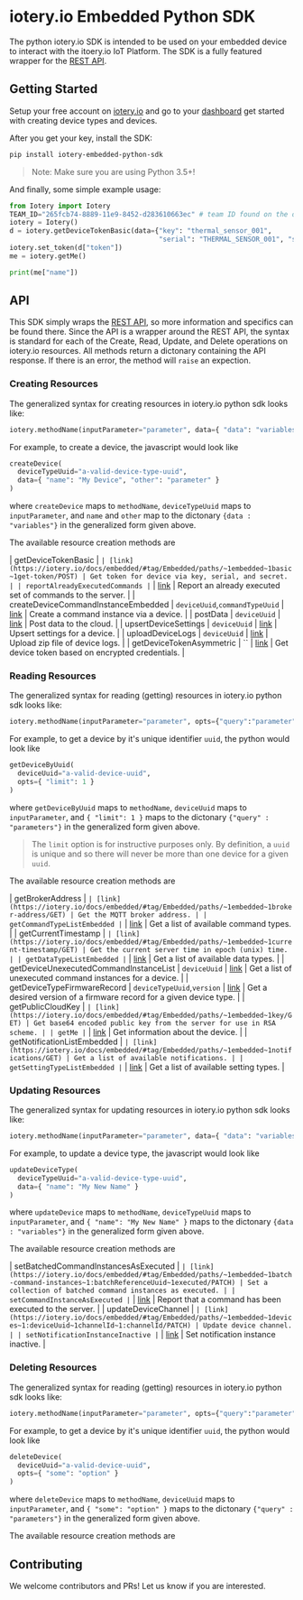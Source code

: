 # iotery.io Embedded Python SDK

The python iotery.io SDK is intended to be used on your embedded device to interact with the itoery.io IoT Platform. The SDK is a fully featured wrapper for the [REST API](https://iotery.io/docs/embedded).

## Getting Started

Setup your free account on [iotery.io](https://dashboard.iotery.io) and go to your [dashboard](https://iotery.io/devices) get started with creating device types and devices.

After you get your key, install the SDK:

```bash
pip install iotery-embedded-python-sdk
```

> Note: Make sure you are using Python 3.5+!

And finally, some simple example usage:

```python
from Iotery import Iotery
TEAM_ID="265fcb74-8889-11e9-8452-d283610663ec" # team ID found on the dashboard: https://iotery.io/system
iotery = Iotery()
d = iotery.getDeviceTokenBasic(data={"key": "thermal_sensor_001",
                                     "serial": "THERMAL_SENSOR_001", "secret": "thermal_sensor_001_secret", "teamUuid": TEAM_ID})
iotery.set_token(d["token"])
me = iotery.getMe()

print(me["name"])

```

## API

This SDK simply wraps the [REST API](https://iotery.io/docs/embedded), so more information and specifics can be found there. Since the API is a wrapper around the REST API, the syntax is standard for each of the Create, Read, Update, and Delete operations on iotery.io resources. All methods return a dictonary containing the API response. If there is an error, the method will `raise` an expection.

### Creating Resources

The generalized syntax for creating resources in iotery.io python sdk looks like:

```python
iotery.methodName(inputParameter="parameter", data={ "data": "variables" })
```

For example, to create a device, the javascript would look like

```python
createDevice(
  deviceTypeUuid="a-valid-device-type-uuid",
  data={ "name": "My Device", "other": "parameter" }
)
```

where `createDevice` maps to `methodName`, `deviceTypeUuid` maps to `inputParameter`, and `name` and `other` map to the dictonary `{data : "variables"}` in the generalized form given above.

The available resource creation methods are

| getDeviceTokenBasic | `| [link](https://iotery.io/docs/embedded/#tag/Embedded/paths/~1embedded~1basic~1get-token/POST) | Get token for device via key, serial, and secret. | | reportAlreadyExecutedCommands |` | [link](https://iotery.io/docs/embedded/#tag/Embedded/paths/~1embedded~1command-instances~1executed/POST) | Report an already executed set of commands to the server. |
| createDeviceCommandInstanceEmbedded | `deviceUuid`,`commandTypeUuid` | [link](https://iotery.io/docs/embedded/#tag/Embedded/paths/~1embedded~1devices~1:deviceUuid~1command-types~1:commandTypeUuid/POST) | Create a command instance via a device. |
| postData | `deviceUuid` | [link](https://iotery.io/docs/embedded/#tag/Embedded/paths/~1embedded~1devices~1:deviceUuid~1data/POST) | Post data to the cloud. |
| upsertDeviceSettings | `deviceUuid` | [link](https://iotery.io/docs/embedded/#tag/Embedded/paths/~1embedded~1devices~1:deviceUuid~1settings/POST) | Upsert settings for a device. |
| uploadDeviceLogs | `deviceUuid` | [link](https://iotery.io/docs/embedded/#tag/Embedded/paths/~1embedded~1devices~1:deviceUuid~1upload-log-file/POST) | Upload zip file of device logs. |
| getDeviceTokenAsymmetric | `` | [link](https://iotery.io/docs/embedded/#tag/Embedded/paths/~1embedded~1token~1asymmetric/POST) | Get device token based on encrypted credentials. |

### Reading Resources

The generalized syntax for reading (getting) resources in iotery.io python sdk looks like:

```python
iotery.methodName(inputParameter="parameter", opts={"query":"parameter"})
```

For example, to get a device by it's unique identifier `uuid`, the python would look like

```python
getDeviceByUuid(
  deviceUuid="a-valid-device-uuid",
  opts={ "limit": 1 }
)
```

where `getDeviceByUuid` maps to `methodName`, `deviceUuid` maps to `inputParameter`, and `{ "limit": 1 }` maps to the dictonary `{"query" : "parameters"}` in the generalized form given above.

> The `limit` option is for instructive purposes only. By definition, a `uuid` is unique and so there will never be more than one device for a given `uuid`.

The available resource creation methods are

| getBrokerAddress | `| [link](https://iotery.io/docs/embedded/#tag/Embedded/paths/~1embedded~1broker-address/GET) | Get the MQTT broker address. | | getCommandTypeListEmbedded |` | [link](https://iotery.io/docs/embedded/#tag/Embedded/paths/~1embedded~1command-types/GET) | Get a list of available command types. |
| getCurrentTimestamp | `| [link](https://iotery.io/docs/embedded/#tag/Embedded/paths/~1embedded~1current-timestamp/GET) | Get the current server time in epoch (unix) time. | | getDataTypeListEmbedded |` | [link](https://iotery.io/docs/embedded/#tag/Embedded/paths/~1embedded~1data-types/GET) | Get a list of available data types. |
| getDeviceUnexecutedCommandInstanceList | `deviceUuid` | [link](https://iotery.io/docs/embedded/#tag/Embedded/paths/~1embedded~1devices~1:deviceUuid~1unexecuted-commands/GET) | Get a list of unexecuted command instances for a device. |
| getDeviceTypeFirmwareRecord | `deviceTypeUuid`,`version` | [link](https://iotery.io/docs/embedded/#tag/Embedded/paths/~1embedded~1firmware~1:deviceTypeUuid~1:version/GET) | Get a desired version of a firmware record for a given device type. |
| getPublicCloudKey | `| [link](https://iotery.io/docs/embedded/#tag/Embedded/paths/~1embedded~1key/GET) | Get base64 encoded public key from the server for use in RSA scheme. | | getMe |` | [link](https://iotery.io/docs/embedded/#tag/Embedded/paths/~1embedded~1me/GET) | Get information about the device. |
| getNotificationListEmbedded | `| [link](https://iotery.io/docs/embedded/#tag/Embedded/paths/~1embedded~1notifications/GET) | Get a list of available notifications. | | getSettingTypeListEmbedded |` | [link](https://iotery.io/docs/embedded/#tag/Embedded/paths/~1embedded~1setting-types/GET) | Get a list of available setting types. |

### Updating Resources

The generalized syntax for updating resources in iotery.io python sdk looks like:

```python
iotery.methodName(inputParameter="parameter", data={ "data": "variables" })
```

For example, to update a device type, the javascript would look like

```python
updateDeviceType(
  deviceTypeUuid="a-valid-device-type-uuid",
  data={ "name": "My New Name" }
)
```

where `updateDevice` maps to `methodName`, `deviceTypeUuid` maps to `inputParameter`, and `{ "name": "My New Name" }` maps to the dictonary `{data : "variables"}` in the generalized form given above.

The available resource creation methods are

| setBatchedCommandInstancesAsExecuted | `| [link](https://iotery.io/docs/embedded/#tag/Embedded/paths/~1embedded~1batch-command-instances~1:batchReferenceUuid~1executed/PATCH) | Set a collection of batched command instances as executed. | | setCommandInstanceAsExecuted |` | [link](https://iotery.io/docs/embedded/#tag/Embedded/paths/~1embedded~1command-instances~1:commandInstanceUuid~1executed/PATCH) | Report that a command has been executed to the server. |
| updateDeviceChannel | `| [link](https://iotery.io/docs/embedded/#tag/Embedded/paths/~1embedded~1devices~1:deviceUuid~1channelId~1:channelId/PATCH) | Update device channel. | | setNotificationInstanceInactive |` | [link](https://iotery.io/docs/embedded/#tag/Embedded/paths/~1embedded~1notification-instances~1:notificationInstanceUuid~1inactive/PATCH) | Set notification instance inactive. |

### Deleting Resources

The generalized syntax for reading (getting) resources in iotery.io python sdk looks like:

```python
iotery.methodName(inputParameter="parameter", opts={"query":"parameter"})
```

For example, to get a device by it's unique identifier `uuid`, the python would look like

```python
deleteDevice(
  deviceUuid="a-valid-device-uuid",
  opts={ "some": "option" }
)
```

where `deleteDevice` maps to `methodName`, `deviceUuid` maps to `inputParameter`, and `{ "some": "option" }` maps to the dictonary `{"query" : "parameters"}` in the generalized form given above.

The available resource creation methods are

## Contributing

We welcome contributors and PRs! Let us know if you are interested.
